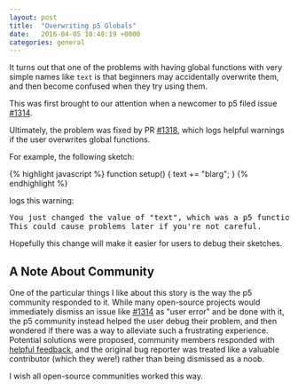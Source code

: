 ```yaml
---
layout: post
title:  "Overwriting p5 Globals"
date:   2016-04-05 10:48:19 +0000
categories: general
---
```

It turns out that one of the problems with having global functions
with very simple names like `text` is that beginners may accidentally
overwrite them, and then become confused when they try using them.

This was first brought to our attention when a newcomer to p5
filed issue [#1314][].

Ultimately, the problem was fixed by PR [#1318][], which logs helpful
warnings if the user overwrites global functions.

For example, the following sketch:

{% highlight javascript %}
function setup() {
  text += "blarg";
}
{% endhighlight %}

logs this warning:

<pre>
You just changed the value of "text", which was a p5 function.
This could cause problems later if you're not careful.
</pre>

Hopefully this change will make it easier for users to debug
their sketches.

## A Note About Community

One of the particular things I like about this story is the way
the p5 community responded to it. While many open-source projects
would immediately dismiss an issue like [#1314][] as "user error"
and be done with it, the p5 community instead helped the user debug
their problem, and then wondered if there was a way to alleviate such
a frustrating experience. Potential solutions were proposed,
community members responded with [helpful feedback][], and the original 
bug reporter was treated like a valuable contributor (which they were!)
rather than being dismissed as a noob.

I wish all open-source communities worked this way.

[#1314]: https://github.com/processing/p5.js/issues/1314
[#1317]: https://github.com/processing/p5.js/issues/1317
[#1318]: https://github.com/processing/p5.js/pull/1318
[helpful feedback]: https://github.com/processing/p5.js/issues/1317#issuecomment-199930427
